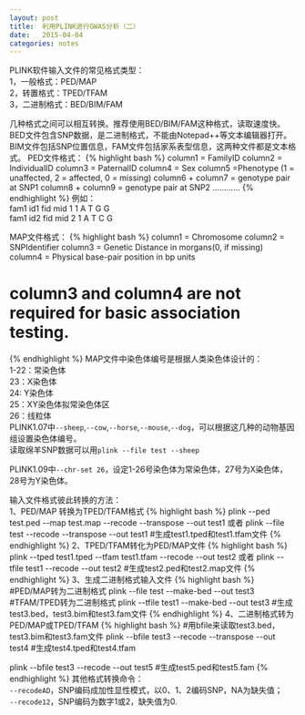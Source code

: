 ```yaml
---
layout: post
title:  利用PLINK进行GWAS分析（二）
date:   2015-04-04
categories: notes
---
```


PLINK软件输入文件的常见格式类型：</br>
1，一般格式：PED/MAP</br>
2，转置格式：TPED/TFAM</br>
3，二进制格式：BED/BIM/FAM</br>

几种格式之间可以相互转换。推荐使用BED/BIM/FAM这种格式，读取速度快。BED文件包含SNP数据，是二进制格式，不能由Notepad++等文本编辑器打开。BIM文件包括SNP位置信息，FAM文件包括家系表型信息，这两种文件都是文本格式。
PED文件格式：
{% highlight bash %}
column1 = FamilyID
column2 = IndividualID
column3 = PaternalID
column4 = Sex
column5 =Phenotype (1 = unaffected, 2 = affected, 0 = missing)
column6 + column7 = genotype pair at SNP1
column8 + column9 = genotype pair at SNP2
…………
{% endhighlight %}
例如：</br>
fam1 id1 fid mid 1 1 A T G G</br>
fam1 id2 fid mid 2 1 A T C G</br>

MAP文件格式：
{% highlight bash %}
column1 = Chromosome
column2 = SNPIdentifier
column3 = Genetic Distance in morgans(0, if missing)
column4 = Physical base-pair position in bp units
# column3 and column4 are not required for basic association testing.
{% endhighlight %}
MAP文件中染色体编号是根据人类染色体设计的：</br>
1-22：常染色体</br>
23：X染色体</br>
24: Y染色体</br>
25：XY染色体拟常染色体区</br>
26：线粒体</br>
PLINK1.07中`--sheep`,`--cow`,`--horse`,`--mouse`,`--dog`，可以根据这几种的动物基因组设置染色体编号。</br>
读取绵羊SNP数据可以用`plink --file test --sheep`

PLINK1.09中`--chr-set 26`，设定1-26号染色体为常染色体，27号为X染色体，28号为Y染色体。

输入文件格式彼此转换的方法：</br>
1、PED/MAP 转换为TPED/TFAM格式
{% highlight bash %}
plink --ped test.ped --map test.map  --recode --transpose --out test1
或者
plink --file test --recode --transpose --out test1
#生成test1.tped和test1.tfam文件
{% endhighlight %}
2、TPED/TFAM转化为PED/MAP文件
{% highlight bash %}
plink --tped test1.tped --tfam test1.tfam  --recode --out test2
或者
plink --tfile test1 --recode --out test2
#生成test2.ped和test2.map文件
{% endhighlight %}
3、生成二进制格式输入文件
{% highlight bash %}
#PED/MAP转为二进制格式
plink --file test --make-bed --out test3
#TFAM/TPED转为二进制格式
plink --tfile test1 --make-bed --out test3
#生成test3.bed，test3.bim和test3.fam文件
{% endhighlight %}
4、二进制格式转为PED/MAP或TPED/TFAM
{% highlight bash %}
#用bfile来读取test3.bed，test3.bim和test3.fam文件
plink --bfile test3  --recode --transpose --out test4
#生成test4.tped和test4.tfam

plink --bfile test3 --recode --out test5
#生成test5.ped和test5.fam
{% endhighlight %}
其他格式转换命令：</br>
`--recodeAD`，SNP编码成加性显性模式，以0、1、2编码SNP，NA为缺失值；</br>`--recode12`，SNP编码为数字1或2，缺失值为0.


